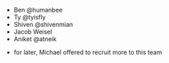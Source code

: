 - Ben @humanbee
- Ty @tyisfly
- Shiven @shivenmian
- Jacob Weisel
- Aniket @atneik

* for later, Michael offered to recruit more to this team

